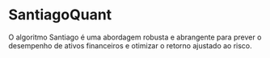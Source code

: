 # SantiagoQuant
O algoritmo Santiago é uma abordagem robusta e abrangente para prever o desempenho de ativos financeiros e otimizar o retorno ajustado ao risco.
